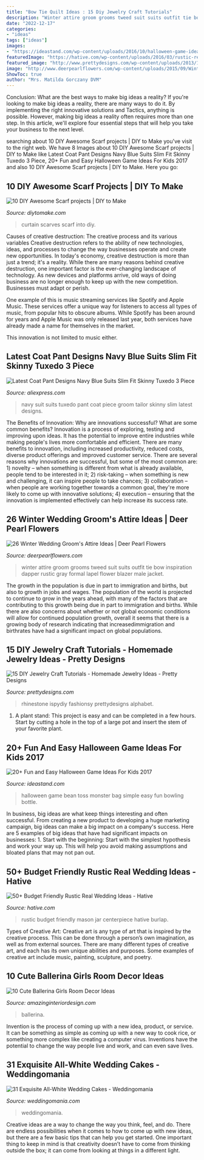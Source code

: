```yaml
---
title: "Bow Tie Quilt Ideas : 15 Diy Jewelry Craft Tutorials"
description: "Winter attire groom grooms tweed suit suits outfit tie bow inspiration dapper rustic gray formal lapel flower blazer male jacket"
date: "2022-12-17"
categories:
- "ideas"
tags: ["ideas"]
images:
- "https://ideastand.com/wp-content/uploads/2016/10/halloween-game-ideas-for-kids/16-halloween-game-ideas-for-kids.jpg"
featuredImage: "https://hative.com/wp-content/uploads/2016/03/rustic-real-weddings/20-rustic-real-wedding-ideas.jpg"
featured_image: "http://www.prettydesigns.com/wp-content/uploads/2013/11/0627529Ys.jpg"
image: "http://www.deerpearlflowers.com/wp-content/uploads/2015/09/Winter-Wedding-Grooms-Attire-Ideas-11.jpg"
ShowToc: true
author: "Mrs. Matilda Gorczany DVM"
---
```



Conclusion: What are the best ways to make big ideas a reality?
If you're looking to make big ideas a reality, there are many ways to do it. By implementing the right innovative solutions and Tactics, anything is possible. However, making big ideas a reality often requires more than one step. In this article, we'll explore four essential steps that will help you take your business to the next level.

	

		
searching about 10 DIY Awesome Scarf projects | DIY to Make you've visit to the right web. We have 8 Images about 10 DIY Awesome Scarf projects | DIY to Make like Latest Coat Pant Designs Navy Blue Suits Slim Fit Skinny Tuxedo 3 Piece, 20+ Fun and Easy Halloween Game Ideas For Kids 2017 and also 10 DIY Awesome Scarf projects | DIY to Make. Here you go:
		
    
## 10 DIY Awesome Scarf Projects | DIY To Make

<img loading=lazy src="http://www.diytomake.com/wp-content/uploads/2015/10/scarves-into-curtain.jpg" onerror="this.onerror=null;this.src='https://tse1.mm.bing.net/th?id=OIP.uRbecvqqQc7yZZ0oivT2sQHaLG&amp;pid=15.1';" alt="10 DIY Awesome Scarf projects | DIY to Make">

_Source: diytomake.com_

>curtain scarves scarf into diy. 

	

Causes of creative destruction: The creative process and its various variables
Creative destruction refers to the ability of new technologies, ideas, and processes to change the way businesses operate and create new opportunities. In today's economy, creative destruction is more than just a trend; it's a reality.
While there are many reasons behind creative destruction, one important factor is the ever-changing landscape of technology. As new devices and platforms arrive, old ways of doing business are no longer enough to keep up with the new competition. Businesses must adapt or perish.

One example of this is music streaming services like Spotify and Apple Music. These services offer a unique way for listeners to access all types of music, from popular hits to obscure albums. While Spotify has been around for years and Apple Music was only released last year, both services have already made a name for themselves in the market.

This innovation is not limited to music either.

    
## Latest Coat Pant Designs Navy Blue Suits Slim Fit Skinny Tuxedo 3 Piece

<img loading=lazy src="https://ae01.alicdn.com/kf/HTB1kb0nQpXXXXajXVXXq6xXFXXXk/Latest-Coat-Pant-Designs-Navy-Blue-Suits-Slim-Fit-Skinny-Tuxedo-3-Piece-Men-Suit-Tailor.jpg" onerror="this.onerror=null;this.src='https://tse1.mm.bing.net/th?id=OIP.gRLO9Y53fJXgwpUPRnLdeAHaLH&amp;pid=15.1';" alt="Latest Coat Pant Designs Navy Blue Suits Slim Fit Skinny Tuxedo 3 Piece">

_Source: aliexpress.com_

>navy suit suits tuxedo pant coat piece groom tailor skinny slim latest designs. 

	

The Benefits of Innovation: Why are innovations successful? What are some common benefits?
Innovation is a process of exploring, testing and improving upon ideas. It has the potential to improve entire industries while making people's lives more comfortable and efficient. There are many benefits to innovation, including increased productivity, reduced costs, diverse product offerings and improved customer service.
There are several reasons why innovations are successful, but some of the most common are: 1) novelty – when something is different from what is already available, people tend to be interested in it; 2) risk-taking – when something is new and challenging, it can inspire people to take chances; 3) collaboration – when people are working together towards a common goal, they're more likely to come up with innovative solutions; 4) execution – ensuring that the innovation is implemented effectively can help increase its success rate.

    
## 26 Winter Wedding Groom&#039;s Attire Ideas | Deer Pearl Flowers

<img loading=lazy src="http://www.deerpearlflowers.com/wp-content/uploads/2015/09/Winter-Wedding-Grooms-Attire-Ideas-11.jpg" onerror="this.onerror=null;this.src='https://tse2.mm.bing.net/th?id=OIP.6HtymXERpztpmTMJvmhYDQHaLD&amp;pid=15.1';" alt="26 Winter Wedding Groom&#039;s Attire Ideas | Deer Pearl Flowers">

_Source: deerpearlflowers.com_

>winter attire groom grooms tweed suit suits outfit tie bow inspiration dapper rustic gray formal lapel flower blazer male jacket. 

	

The growth in the population is due in part to immigration and births, but also to growth in jobs and wages.
The population of the world is projected to continue to grow in the years ahead, with many of the factors that are contributing to this growth being due in part to immigration and births. While there are also concerns about whether or not global economic conditions will allow for continued population growth, overall it seems that there is a growing body of research indicating that increasedimmigration and birthrates have had a significant impact on global populations.

    
## 15 DIY Jewelry Craft Tutorials - Homemade Jewelry Ideas - Pretty Designs

<img loading=lazy src="http://www.prettydesigns.com/wp-content/uploads/2013/11/0627529Ys.jpg" onerror="this.onerror=null;this.src='https://tse4.mm.bing.net/th?id=OIP.3hijswmfpeWsfTjmoTRNqwHaS9&amp;pid=15.1';" alt="15 DIY Jewelry Craft Tutorials - Homemade Jewelry Ideas - Pretty Designs">

_Source: prettydesigns.com_

>rhinestone ispydiy fashionsy prettydesigns alphabet. 

	

1. A plant stand: This project is easy and can be completed in a few hours. Start by cutting a hole in the top of a large pot and insert the stem of your favorite plant.

    
## 20+ Fun And Easy Halloween Game Ideas For Kids 2017

<img loading=lazy src="https://ideastand.com/wp-content/uploads/2016/10/halloween-game-ideas-for-kids/16-halloween-game-ideas-for-kids.jpg" onerror="this.onerror=null;this.src='https://tse1.mm.bing.net/th?id=OIP.zkRM5-FdxYXuyA4-g3VhrwHaLG&amp;pid=15.1';" alt="20+ Fun and Easy Halloween Game Ideas For Kids 2017">

_Source: ideastand.com_

>halloween game bean toss monster bag simple easy fun bowling bottle. 

	

In business, big ideas are what keep things interesting and often successful. From creating a new product to developing a huge marketing campaign, big ideas can make a big impact on a company's success. Here are 5 examples of big ideas that have had significant impacts on businesses: 1. Start with the beginning: Start with the simplest hypothesis and work your way up. This will help you avoid making assumptions and bloated plans that may not pan out. 
    
## 50+ Budget Friendly Rustic Real Wedding Ideas - Hative

<img loading=lazy src="https://hative.com/wp-content/uploads/2016/03/rustic-real-weddings/20-rustic-real-wedding-ideas.jpg" onerror="this.onerror=null;this.src='https://tse1.mm.bing.net/th?id=OIP.n2pLSkwOZpti6bmrH5VP2QHaKk&amp;pid=15.1';" alt="50+ Budget Friendly Rustic Real Wedding Ideas - Hative">

_Source: hative.com_

>rustic budget friendly mason jar centerpiece hative burlap. 

	

Types of Creative Art:
Creative art is any type of art that is inspired by the creative process. This can be done through a person’s own imagination, as well as from external sources. There are many different types of creative art, and each has its own unique abilities and purposes. Some examples of creative art include music, painting, sculpture, and poetry.

    
## 10 Cute Ballerina Girls Room Decor Ideas

<img loading=lazy src="http://www.amazinginteriordesign.com/wp-content/uploads/2017/09/Ballerina-Girls-Room-Decor-4.jpg" onerror="this.onerror=null;this.src='https://tse4.mm.bing.net/th?id=OIP.cB6SHnuaZcdd6lZ0ZzspoAHaRU&amp;pid=15.1';" alt="10 Cute Ballerina Girls Room Decor Ideas">

_Source: amazinginteriordesign.com_

>ballerina. 

	

Invention is the process of coming up with a new idea, product, or service. It can be something as simple as coming up with a new way to cook rice, or something more complex like creating a computer virus. Inventions have the potential to change the way people live and work, and can even save lives.

    
## 31 Exquisite All-White Wedding Cakes - Weddingomania

<img loading=lazy src="https://i.weddingomania.com/exquisite-all-white-wedding-cakes-7.jpg" onerror="this.onerror=null;this.src='https://tse1.mm.bing.net/th?id=OIP.659PJx0IjDIwDQJetPjrYQHaJ4&amp;pid=15.1';" alt="31 Exquisite All-White Wedding Cakes - Weddingomania">

_Source: weddingomania.com_

>weddingomania. 

	

Creative ideas are a way to change the way you think, feel, and do. There are endless possibilities when it comes to how to come up with new ideas, but there are a few basic tips that can help you get started. One important thing to keep in mind is that creativity doesn’t have to come from thinking outside the box; it can come from looking at things in a different light.


